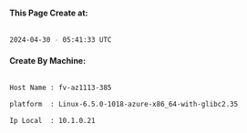 
   
#### This Page Create at:

```bash

2024-04-30 - 05:41:33 UTC

```

#### Create By Machine:

```bash

Host Name : fv-az1113-385

platform  : Linux-6.5.0-1018-azure-x86_64-with-glibc2.35

Ip Local  : 10.1.0.21

```

